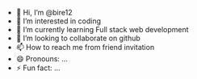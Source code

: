 - 👋 Hi, I’m @bire12
- 👀 I’m interested in coding
- 🌱 I’m currently learning Full stack web development
- 💞️ I’m looking to collaborate on github
- 📫 How to reach me from friend invitation
- 😄 Pronouns: ...
- ⚡ Fun fact: ...

<!---
bire12/bire12 is a ✨ special ✨ repository because its `README.md` (this file) appears on your GitHub profile.
You can click the Preview link to take a look at your changes.
--->
